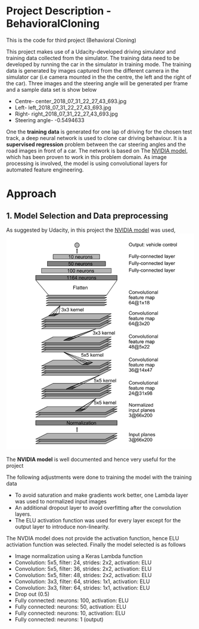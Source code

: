 # Project Description - BehavioralCloning
This is the code for third project (Behavioral Cloning)

This project makes use of a Udacity-developed driving simulator and training data collected from the simulator. The training data need to be developed by running the car in the simulator in training mode. The training data is generated by  images captured from the different camera  in the simulator car (i.e camera mounted in the the centre, the left and the right of the car).
Three images and the steering angle will be generated per frame and a sample data set is show below

- Centre- center_2018_07_31_22_27_43_693.jpg
- Left- left_2018_07_31_22_27_43_693.jpg
- Right- right_2018_07_31_22_27_43_693.jpg
- Steering angle- -0.5494633

One the **training data** is generated for one lap of driving for the chosen test track, a deep neural network is used to clone car driving behaviour. It is a **supervised regression** problem between the car steering angles and the road images in front of a car.
The network is based on The [NVIDIA model](https://devblogs.nvidia.com/deep-learning-self-driving-cars/), which has been proven to work in this problem domain.
As image processing is involved, the model is using convolutional layers for automated feature engineering.

# Approach
## 1. Model Selection and Data preprocessing

As suggested by Udacity, in this project the [NVIDIA model](https://devblogs.nvidia.com/deep-learning-self-driving-cars/) was used,  
![NVidia model](/images/nVidia_model.png)

The **NVIDIA model** is well documented and hence very useful for the project

The following adjustments were done to training the model with the training data
- To avoid saturation and make gradients work better, one Lambda layer was used to normalized input images 
- An additional dropout layer to avoid overfitting after the convolution layers.
- The ELU activation function was used for every layer except for the output layer to introduce non-linearity.

The NVDIA model does not provide the activation function, hence ELU activiation function was selected. Finally the model selected is as follows
- Image normalization using a Keras Lambda function
- Convolution: 5x5, filter: 24, strides: 2x2, activation: ELU
- Convolution: 5x5, filter: 36, strides: 2x2, activation: ELU
- Convolution: 5x5, filter: 48, strides: 2x2, activation: ELU
- Convolution: 3x3, filter: 64, strides: 1x1, activation: ELU
- Convolution: 3x3, filter: 64, strides: 1x1, activation: ELU
- Drop out (0.5)
- Fully connected: neurons: 100, activation: ELU
- Fully connected: neurons: 50, activation: ELU
- Fully connected: neurons: 10, activation: ELU
- Fully connected: neurons: 1 (output)

